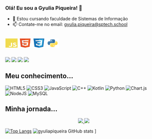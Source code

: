 ### Olá! Eu sou a Gyulia Piqueira! 👋

- 🌱 Estou cursando faculdade de Sistemas de Informação 
- 📫 Contate-me no email: gyulia.piqueira@sptech.school

<div style="display: inline_block"><br>
  <img align="center" alt="Rafa-Js" height="30" width="40" src="https://raw.githubusercontent.com/devicons/devicon/master/icons/javascript/javascript-plain.svg">
  <img align="center" alt="Rafa-HTML" height="30" width="40" src="https://raw.githubusercontent.com/devicons/devicon/master/icons/html5/html5-original.svg">
  <img align="center" alt="Rafa-CSS" height="30" width="40" src="https://raw.githubusercontent.com/devicons/devicon/master/icons/css3/css3-original.svg">
  <img align="center" alt="Rafa-Python" height="30" width="40" src="https://raw.githubusercontent.com/devicons/devicon/master/icons/python/python-original.svg">
</div>
  
  ##
 
<div> 
  <a href="https://instagram.com/" target="_blank"><img src="https://img.shields.io/badge/-Instagram-%23E4405F?style=for-the-badge&logo=instagram&logoColor=white" target="_blank"></a>
 <a href="https://discord.gg/wagxzStdcR" target="_blank"><img src="https://img.shields.io/badge/Discord-7289DA?style=for-the-badge&logo=discord&logoColor=white" target="_blank"></a> 
  <a href = "mailto:contatorafaballerini@gmail.com"><img src="https://img.shields.io/badge/-Gmail-%23333?style=for-the-badge&logo=gmail&logoColor=white" target="_blank"></a>
  <a href="https://www.linkedin.com/in/rafaella-ballerini-45875016a" target="_blank"><img src="https://img.shields.io/badge/-LinkedIn-%230077B5?style=for-the-badge&logo=linkedin&logoColor=white" target="_blank"></a> 
  
</div>

## Meu conhecimento...
![HTML5](https://img.shields.io/badge/html5-%23E34F26.svg?style=for-the-badge&logo=html5&logoColor=white)
![CSS3](https://img.shields.io/badge/css3-%231572B6.svg?style=for-the-badge&logo=css3&logoColor=white)
![JavaScript](https://img.shields.io/badge/javascript-%23323330.svg?style=for-the-badge&logo=javascript&logoColor=%23F7DF1E)
![C++](https://img.shields.io/badge/c++-%2300599C.svg?style=for-the-badge&logo=c%2B%2B&logoColor=white)
![Kotlin](https://img.shields.io/badge/kotlin-%237F52FF.svg?style=for-the-badge&logo=kotlin&logoColor=white)
![Python](https://img.shields.io/badge/python-3670A0?style=for-the-badge&logo=python&logoColor=ffdd54)
![Chart.js](https://img.shields.io/badge/chart.js-F5788D.svg?style=for-the-badge&logo=chart.js&logoColor=white)
![NodeJS](https://img.shields.io/badge/node.js-6DA55F?style=for-the-badge&logo=node.js&logoColor=white)
![MySQL](https://img.shields.io/badge/mysql-%2300f.svg?style=for-the-badge&logo=mysql&logoColor=white)

## Minha jornada...
<div align="center">
  
<a href="https://github.com/gyuliapiqueira">
  
<img width="40%" src="https://github-readme-stats.vercel.app/api?username=gyuliapiqueira&show_icons=true&theme=radical&include_all_commits=true&count_private=true"/>
<img width="40%" src="https://github-readme-stats.vercel.app/api/top-langs/?username=gyuliapiqueira&layout=compact&langs_count=7&theme=radical"/>

  </a>
</div>
  
<!--<a href="https://github.com/gyuliapiqueira">
  <img align="center" src="https://github-readme-stats.anuraghazra1.vercel.app/api/top-langs/?username=gyuliapiqueira&layout=compact&theme=radical" />
</a>-->



[![Top Langs](https://github-readme-stats.vercel.app/api/top-langs/?username=gyuliapiqueira&layout=compact&theme=tokyonight)](https://github.com/gyuliapiqueira/github-readme-stats)
![gyuliapiqueira GitHub stats](https://github-readme-stats.vercel.app/api?username=gyuliapiqueira&hide=issues,prs&show_icons=true&theme=tokyonight)
]

    

